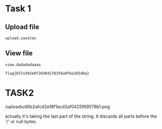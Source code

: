 # Task 1

## Upload file

`upload.sasatas`

## View file

`view.dadadadaaaa`

`flag{657a392e0f283042783f6a9fbe26540a}`

# TASK2

/uploads/d0b2afcd2e18f1acd2af0425f69579b1.png


actually it's taking the last part of the string. It discards all parts before the '/' or null bytes.
